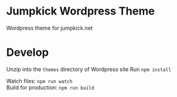 # Jumpkick Wordpress Theme
Wordpress theme for jumpkick.net

# Develop

Unzip into the `themes` directory of Wordpress site
Run `npm install`

Watch files: `npm run watch`\
Build for production: `npm run build`
